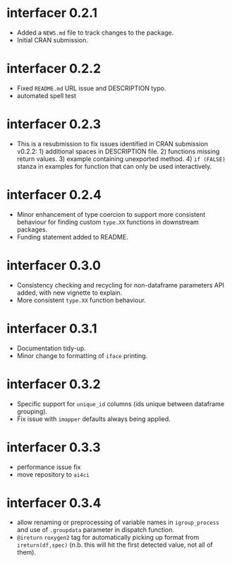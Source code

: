 # interfacer 0.2.1

* Added a `NEWS.md` file to track changes to the package.
* Initial CRAN submission.

# interfacer 0.2.2

* Fixed `README.md` URL issue and DESCRIPTION typo.
* automated spell test

# interfacer 0.2.3

* This is a resubmission to fix issues identified in CRAN submission v0.2.2: 1) 
additional spaces in DESCRIPTION file. 2) functions missing return values. 3) 
example containing unexported method. 4) `if (FALSE)` stanza in examples for 
function that can only be used interactively.

# interfacer 0.2.4

* Minor enhancement of type coercion to support more consistent behaviour for
finding custom `type.XX` functions in downstream packages.
* Funding statement added to README.

# interfacer 0.3.0

* Consistency checking and recycling for non-dataframe parameters API added, 
with new vignette to explain.
* More consistent `type.XX` function behaviour.

# interfacer 0.3.1

* Documentation tidy-up.
* Minor change to formatting of `iface` printing.

# interfacer 0.3.2

* Specific support for `unique_id` columns (ids unique between dataframe grouping).
* Fix issue with `imapper` defaults always being applied.

# interfacer 0.3.3

* performance issue fix
* move repository to `ai4ci`

# interfacer 0.3.4

* allow renaming or preprocessing of variable names in `igroup_process` and use
of `.groupdata` parameter in dispatch function. 
* `@ireturn` `roxygen2` tag for automatically picking up format from `ireturn(df,spec)`
(n.b. this will hit the first detected value, not all of them).